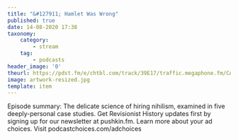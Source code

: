 ```yaml
---
title: "&#127911; Hamlet Was Wrong"
published: true
date: 14-08-2020 17:38
taxonomy:
    category:
        - stream
    tag:
        - podcasts
header_image: '0'
theurl: https://pdst.fm/e/chtbl.com/track/39E17/traffic.megaphone.fm/CAD3814612257.mp3
image: artwork-resized.jpg
template: item
--- 
```

Episode summary: The delicate science of hiring nihilism, examined in five deeply-personal case studies. Get Revisionist History updates first by signing up for our newsletter at pushkin.fm. Learn more about your ad choices. Visit podcastchoices.com/adchoices
